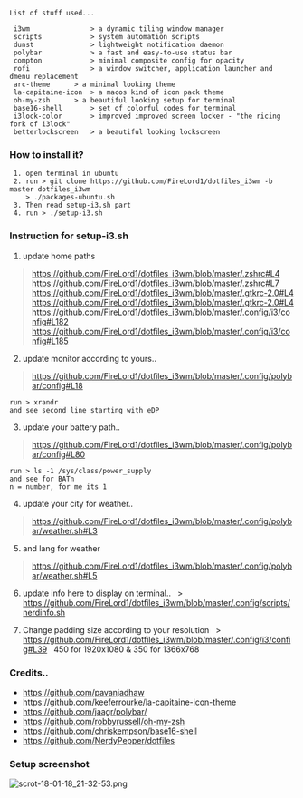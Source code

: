 ```
List of stuff used...

 i3wm           	> a dynamic tiling window manager
 scripts        	> system automation scripts
 dunst          	> lightweight notification daemon
 polybar        	> a fast and easy-to-use status bar
 compton        	> minimal composite config for opacity
 rofi           	> a window switcher, application launcher and dmenu replacement
 arc-theme		> a minimal looking theme
 la-capitaine-icon	> a macos kind of icon pack theme
 oh-my-zsh		> a beautiful looking setup for terminal
 base16-shell		> set of colorful codes for terminal
 i3lock-color		> improved improved screen locker - "the ricing fork of i3lock"
 betterlockscreen	> a beautiful looking lockscreen
```


### How to install it?

```
 1. open terminal in ubuntu
 2. run > git clone https://github.com/FireLord1/dotfiles_i3wm -b master dotfiles_i3wm
	> ./packages-ubuntu.sh
 3. Then read setup-i3.sh part
 4. run > ./setup-i3.sh
```


### Instruction for setup-i3.sh

 1. update home paths 
   > https://github.com/FireLord1/dotfiles_i3wm/blob/master/.zshrc#L4
   > https://github.com/FireLord1/dotfiles_i3wm/blob/master/.zshrc#L7
   > https://github.com/FireLord1/dotfiles_i3wm/blob/master/.gtkrc-2.0#L4
   > https://github.com/FireLord1/dotfiles_i3wm/blob/master/.gtkrc-2.0#L4
   > https://github.com/FireLord1/dotfiles_i3wm/blob/master/.config/i3/config#L182
   > https://github.com/FireLord1/dotfiles_i3wm/blob/master/.config/i3/config#L185

 2. update monitor according to yours..
   > https://github.com/FireLord1/dotfiles_i3wm/blob/master/.config/polybar/config#L18

    run > xrandr
    and see second line starting with eDP

 3. update your battery path..
   > https://github.com/FireLord1/dotfiles_i3wm/blob/master/.config/polybar/config#L80

    run > ls -1 /sys/class/power_supply
    and see for BATn 
    n = number, for me its 1

 4. update your city for weather..
   > https://github.com/FireLord1/dotfiles_i3wm/blob/master/.config/polybar/weather.sh#L3

 5. and lang for weather
   > https://github.com/FireLord1/dotfiles_i3wm/blob/master/.config/polybar/weather.sh#L5
 
 6. update info here to display on terminal..
   > https://github.com/FireLord1/dotfiles_i3wm/blob/master/.config/scripts/nerdinfo.sh
 
 7. Change padding size according to your resolution
   > https://github.com/FireLord1/dotfiles_i3wm/blob/master/.config/i3/config#L39
   450 for 1920x1080 & 350 for 1366x768
   
### Credits..

* https://github.com/pavanjadhaw
* https://github.com/keeferrourke/la-capitaine-icon-theme
* https://github.com/jaagr/polybar/
* https://github.com/robbyrussell/oh-my-zsh
* https://github.com/chriskempson/base16-shell
* https://github.com/NerdyPepper/dotfiles


### Setup screenshot
![scrot-18-01-18_21-32-53.png](https://github.com/FireLord1/dotfiles_i3wm/raw/master/scrot-18-01-18_21-32-53.png)

